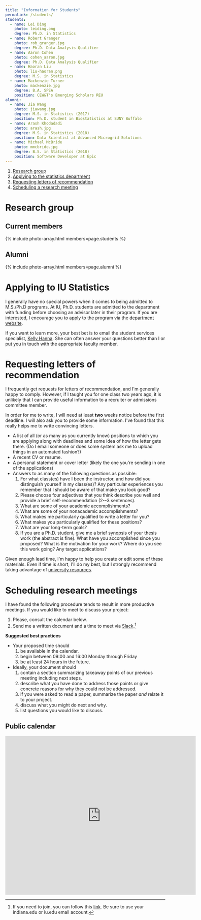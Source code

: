 ```yaml
---
title: "Information for Students"
permalink: /students/
students:
  - name: Lei Ding
    photo: leiding.png
    degree: Ph.D. in Statistics
  - name: Robert Granger
    photo: rob_granger.jpg
    degree: Ph.D. Data Analysis Qualifier
  - name: Aaron Cohen
    photo: cohen_aaron.jpg
    degree: Ph.D. Data Analysis Qualifier
  - name: Haoran Liu
    photo: liu-haoran.png
    degree: M.S. in Statistics
  - name: Mackenzie Turner
    photo: mackenzie.jpg
    degree: B.A. SPEA
    position: CEW&T's Emerging Scholars REU
alumni:
  - name: Jia Wang
    photo: jiawang.jpg
    degree: M.S. in Statistics (2017)
    position: Ph.D. student in Biostatistics at SUNY Buffalo
  - name: Arash Khodadadi
    photo: arash.jpg
    degree: M.S. in Statistics (2018)
    position: Data Scientist at Advanced Microgrid Solutions
  - name: Michael McBride
    photo: mmcbride.jpg
    degree: B.S. in Statistics (2018)
    position: Software Developer at Epic
---
```


1. [Research group](#research-group)
2. [Applying to the statistics department](#applying-to-iu-statistics)
3. [Requesting letters of recommendation](#requesting-letters-of-recommendation)
4. [Scheduling a research meeting](#scheduling-research-meetings)

# Research group

## Current members


{% include photo-array.html members=page.students %}

## Alumni

{% include photo-array.html members=page.alumni %}

# Applying to IU Statistics

I generally have no special powers when it comes to being admitted to M.S./Ph.D programs. At IU, Ph.D. students are admitted to the department with funding before choosing an advisor later in their program. If you are interested, I encourage you to apply to the program via the [department website](https://stat.indiana.edu/graduates/degrees/phd-statistical-science.html). 

If you want to learn more, your best bet is to email the student services specialist, [Kelly Hanna](https://stat.indiana.edu/about/staff/hanna-kelly.html). She can often answer your questions better than I or put you in touch with the appropriate faculty member.

# Requesting letters of recommendation

I frequently get requests for letters of recommendation, and I'm generally happy to comply. However, if I taught you for one class two years ago, it is unlikely that I can provide useful information to a recruiter or admissions committee member. 

In order for me to write, I will need at least **two** weeks notice before the first deadline. I will also ask you to provide some information. I've found that this really helps me to write convincing letters.

* A list of all (or as many as you currently know) positions to which you are applying along with deadlines and some idea of how the letter gets there. (Do I email someone or does some system ask me to upload things in an automated fashion?)
* A recent CV or resume.
* A personal statement or cover letter (likely the one you're sending in one of the applications)
* Answers to as many of the following questions as possible:
    1. For what class(es) have I been the instructor, and how did you distinguish yourself in my class(es)? Any particular experiences you remember that I should be aware of that make you look good?
    2. Please choose four adjectives that you think describe you well and provide a brief self-recommendation (2--3 sentences).
    3. What are some of your academic accomplishments?
    4. What are some of your nonacademic accomplishments?
    5. What makes me particularly qualified to write a letter for you?
    6. What makes you particularly qualified for these positions?
    7. What are your long-term goals?
    8. If you are a Ph.D. student, give me a brief synopsis of your thesis work (the abstract is fine). What have you accomplished since you proposed? What is the motivation for your work? Where do you see this work going? Any target applications?
    
Given enough lead time, I'm happy to help you create or edit some of these materials. Even if time is short, I'll do my best, but I strongly recommend taking advantage of [university resources](https://sice.indiana.edu/career-services/services.html). 

# Scheduling research meetings

I have found the following procedure tends to result in more productive meetings. If you would like to meet to discuss your project:

1. Please, consult the calendar below.
2. Send me a written document and a time to meet via [Slack](https://mcdonald-lab.slack.com/).[^1]

**Suggested best practices**

* Your proposed time should
    1. be available in the calendar.
    2. begin between 09:00 and 16:00 Monday through Friday 
    3. be at least 24 hours in the future.
* Ideally, your document should
    1. contain a section summarizing takeaway points of our previous meeting including next steps.
    2. describe what you have done to address those points or give concrete reasons for why they could not be addressed.
    3. if you were asked to read a paper, summarize the paper _and_ relate it to your project.
    4. discuss what you might do next and why.
    5. list questions you would like to discuss.

## Public calendar

<iframe src="https://calendar.google.com/calendar/embed?height=500&amp;wkst=1&amp;bgcolor=%23efefef&amp;ctz=America%2FIndiana%2FIndianapolis&amp;src=ZGFqbWNkb25AZ21haWwuY29t&amp;color=%233F51B5&amp;mode=WEEK&amp;showTitle=0" style="border-width:0" width="600" height="500" frameborder="0" scrolling="no"></iframe>


[^1]: If you need to join, you can follow this [link](https://join.slack.com/t/mcdonald-lab/signup). Be sure to use your indiana.edu or iu.edu email account.
